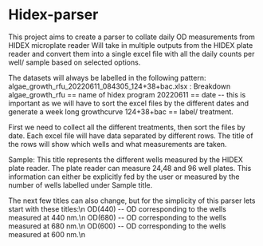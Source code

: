 # Hidex-parser
This project aims to create a parser to collate daily OD measurements from HIDEX microplate reader
Will take in multiple outputs from the HIDEX plate reader and convert them into a single excel file with all the daily counts per well/ sample based on selected options. 


The datasets will always be labelled in the following pattern:
algae_growth_rfu_20220611_084305_124+38+bac.xlsx : Breakdown 
algae_growth_rfu == name of hidex program
20220611 == date -- this is important as we will have to sort the excel files by the different dates and generate a week long growthcurve
124+38+bac == label/ treatment.

First we need to collect all the different treatments, then sort the files by date. Each excel file will have data separated by different rows. The title of the rows will show which wells and what measurements are taken.

Sample: This title represents the different wells measured by the HIDEX plate reader. The plate reader can measure 24,48 and 96 well plates. This information can either be explicitly fed by the user or measured by the number of wells labelled under Sample title.

The next few titles can also change, but for the simplicity of this parser lets start with these titles:\n
OD(440) -- OD corresponding to the wells measured at 440 nm.\n
OD(680) -- OD corresponding to the wells measured at 680 nm.\n
OD(600) -- OD corresponding to the wells measured at 600 nm.\n
